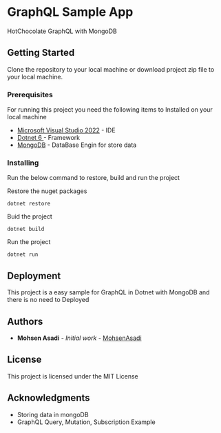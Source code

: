 # GraphQL Sample App

HotChocolate GraphQL with MongoDB

## Getting Started

Clone the repository to your local machine or download project zip file to your local machine.

### Prerequisites

For running this project you need the following items to Installed on your local machine


* [Microsoft Visual Studio 2022](https://visualstudio.microsoft.com/vs/) - IDE
* [Dotnet 6 ](https://maven.apache.org/) - Framework
* [MongoDB](https://www.mongodb.com/try/download/community) - DataBase Engin for store data

### Installing

Run the below command to restore, build and run the project

Restore the nuget packages
```
dotnet restore
```

Buid the project

```
dotnet build
```

Run the project 

```
dotnet run
```

## Deployment

This project is a easy sample for GraphQL in Dotnet with MongoDB and there is no need to Deployed

## Authors

* **Mohsen Asadi** - *Initial work* - [MohsenAsadi](https://github.com/mohsenasadi501)


## License

This project is licensed under the MIT License

## Acknowledgments

* Storing data in mongoDB
* GraphQL Query, Mutation, Subscription Example

